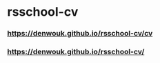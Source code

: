 # rsschool-cv 
### https://denwouk.github.io/rsschool-cv/cv
### https://denwouk.github.io/rsschool-cv/
